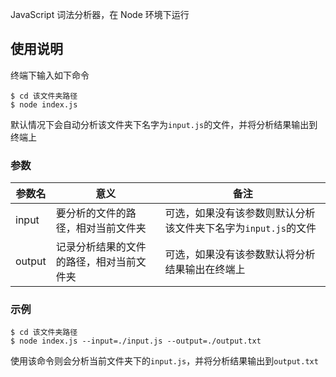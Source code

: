 JavaScript 词法分析器，在 Node 环境下运行

## 使用说明

终端下输入如下命令
```
$ cd 该文件夹路径
$ node index.js
```
默认情况下会自动分析该文件夹下名字为`input.js`的文件，并将分析结果输出到终端上

### 参数

| 参数名 | 意义 | 备注 |
| ------ | ------ | ------ |
| input | 要分析的文件的路径，相对当前文件夹 | 可选，如果没有该参数则默认分析该文件夹下名字为`input.js`的文件 |
| output | 记录分析结果的文件的路径，相对当前文件夹 | 可选，如果没有该参数默认将分析结果输出在终端上 |

### 示例

```
$ cd 该文件夹路径
$ node index.js --input=./input.js --output=./output.txt
```
使用该命令则会分析当前文件夹下的`input.js`，并将分析结果输出到`output.txt`